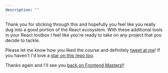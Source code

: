 ```yaml
---
description: ""
---
```


Thank you for sticking through this and hopefully you feel like you really dug into a good portion of the React ecosystem. With these additional tools in your React toolbox I feel like you're ready to take on any project that you decide to tackle.

Please let me know how you liked the course and definitely [tweet at me][holtbt]! If you haven't I'd love a [star on this repo too][star].

Thanks again and I'll see you [back on Frontend Masters!][fem]!

[fem]: https://frontendmasters.com/teachers/brian-holt/
[holtbt]: https://twitter.com/holtbt
[star]: https://github.com/btholt/complete-intro-to-react-v6
